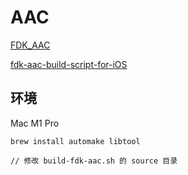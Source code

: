 # AAC

[FDK_AAC](https://sourceforge.net/p/opencore-amr/fdk-aac/ci/v0.1.4/tree/)

[fdk-aac-build-script-for-iOS](https://github.com/kewlbear/fdk-aac-build-script-for-iOS)

## 环境

Mac M1 Pro

```
brew install automake libtool

// 修改 build-fdk-aac.sh 的 source 目录

```